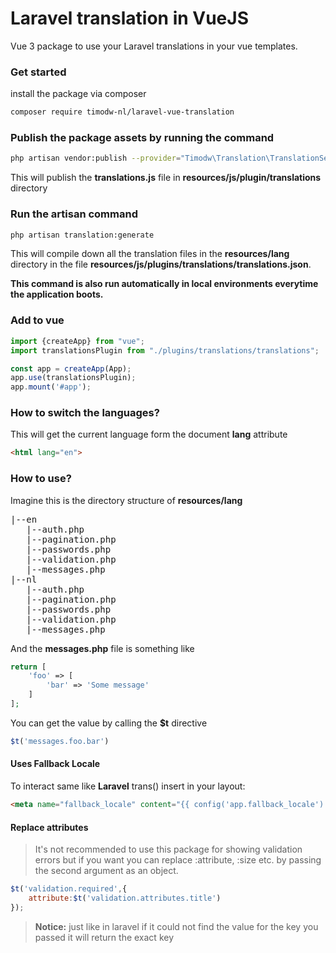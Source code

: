 # Laravel translation in VueJS
Vue 3 package to use your Laravel translations in your vue templates.

### Get started
 install the package via composer
 ```bash
 composer require timodw-nl/laravel-vue-translation
 ```

 ### Publish the package assets by running the command
 ```bash
 php artisan vendor:publish --provider="Timodw\Translation\TranslationServiceProvider"
 ```
 This will publish the **translations.js** file in **resources/js/plugin/translations** directory  
 
 ### Run the artisan command
 ```bash
 php artisan translation:generate
 ```
This will compile down all the translation files in the **resources/lang** directory in the file **resources/js/plugins/translations/translations.json**.

**This command is also run automatically in local environments everytime the application boots.**
 
### Add to vue
 ```js
import {createApp} from "vue";
import translationsPlugin from "./plugins/translations/translations";

const app = createApp(App);
app.use(translationsPlugin);
app.mount('#app');
```

### How to switch the languages?
This will get the current language form the document **lang** attribute
```html
<html lang="en">
```
### How to use?
Imagine this is the directory structure of **resources/lang** 
<pre>
|--en
   |--auth.php
   |--pagination.php
   |--passwords.php
   |--validation.php
   |--messages.php
|--nl
   |--auth.php
   |--pagination.php
   |--passwords.php
   |--validation.php
   |--messages.php  
</pre>
And the **messages.php** file is something like
```php
return [
    'foo' => [
        'bar' => 'Some message'
    ]
];
```
You can get the value by calling the **$t** directive
```js
$t('messages.foo.bar')
```
#### Uses Fallback Locale
To interact same like **Laravel** trans() insert in your layout:
```html
<meta name="fallback_locale" content="{{ config('app.fallback_locale') }}">
```

#### Replace attributes
> It's not recommended to use this package for showing validation errors but if you want you can replace :attribute, :size
etc. by passing the second argument as an object.
```js
$t('validation.required',{
    attribute:$t('validation.attributes.title')
});
```
> **Notice:** just like in laravel if it could not find the value for the key you passed it will return the exact key
 
